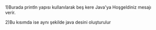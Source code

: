 1)Burada println yapısı kullanılarak beş kere Java'ya Hoşgeldiniz mesajı verir.

2)Bu kısımda ise aynı şekilde java desini oluşturulur


